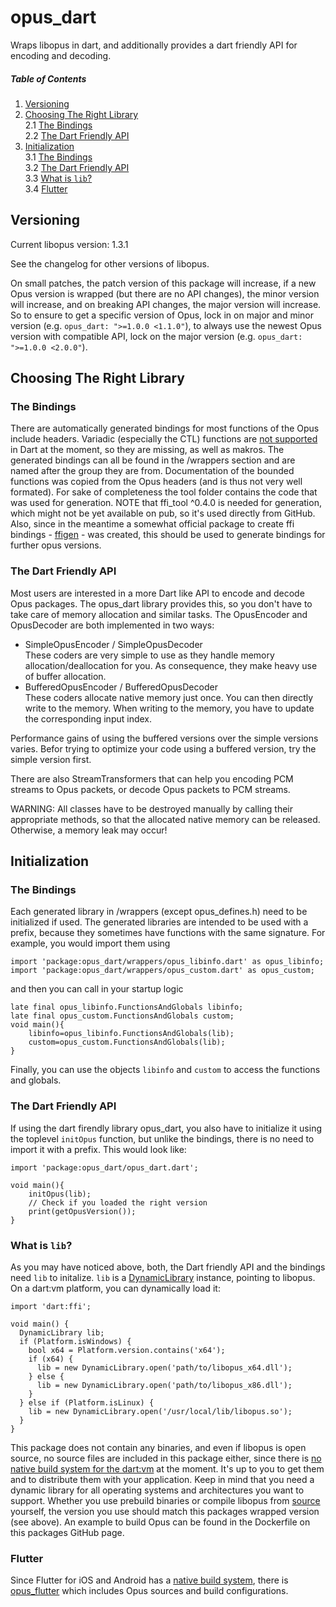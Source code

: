 
# opus_dart
Wraps libopus in dart, and additionally provides a dart friendly API for encoding and decoding.

<a name="toc"></a>
##### Table of Contents  
1. [Versioning](#versioning)  
2. [Choosing The Right Library](#choosing)<br>
    2.1 [The Bindings](#choosing_bindings)<br>
    2.2 [The Dart Friendly API](#choosing_firendly)<br>
3. [Initialization](#init)<br>
    3.1 [The Bindings](#init_bindings)<br>
    3.2 [The Dart Friendly API](#init_friendly)<br>
    3.3 [What is `lib`?](#init_lib)<br>
    3.4 [Flutter](#init_flutter)<br>

<a name="versioning"></a>
## Versioning
Current libopus version: 1.3.1

See the changelog for other versions of libopus.

On small patches, the patch version of this package will increase, if a new Opus version is wrapped (but there are no API changes), the minor version will increase, and on breaking API changes, the major version will increase. So to ensure to get a specific version of Opus, lock in on major and minor version (e.g. `opus_dart: ">=1.0.0 <1.1.0"`), to always use the newest Opus version with compatible API, lock on the major version (e.g. `opus_dart: ">=1.0.0 <2.0.0"`). 

<a name="choosing"></a>
## Choosing The Right Library
<a name="choosing_bindings"></a>
### The Bindings
There are automatically generated bindings for most functions of the Opus include headers.
Variadic (especially the CTL) functions are [not supported](https://github.com/dart-lang/sdk/issues/38578) in Dart at the moment,
so they are missing, as well as makros.
The generated bindings can all be found in the /wrappers section and are named after the group they are from.
Documentation of the bounded functions was copied from the Opus headers (and is thus not very well formated).
For sake of completeness the tool folder contains the code that was used for generation. NOTE that ffi_tool ^0.4.0 is needed for generation, which might not be yet available on pub, so it's used directly from GitHub. Also, since in the meantime a somewhat official package to create ffi bindings - [ffigen](https://pub.dev/packages/ffigen) - was created, this should be used to generate bindings for further opus versions.

<a name="choosing_firendly"></a>
### The Dart Friendly API
Most users are interested in a more Dart like API to encode and decode Opus packages.
The opus_dart library provides this, so you don't have to take care of memory allocation and
similar tasks. The OpusEncoder and OpusDecoder are both implemented in two ways:
* SimpleOpusEncoder / SimpleOpusDecoder <br>
  These coders are very simple to use as they handle memory allocation/deallocation for you.
  As consequence, they make heavy use of buffer allocation.
* BufferedOpusEncoder / BufferedOpusDecoder <br>
  These coders allocate native memory just once. You can then directly write to the memory.
  When writing to the memory, you have to update the corresponding input index.

Performance gains of using the buffered versions over the simple versions varies.
Befor trying to optimize your code using a buffered version, try the simple version first.

There are also StreamTransformers that can help you encoding PCM streams to Opus packets,
or decode Opus packets to PCM streams.

WARNING: All classes have to be destroyed manually by calling their appropriate methods,
so that the allocated native memory can be released. Otherwise, a memory leak may occur!


<a name="init"></a>
## Initialization
<a name="init_bindings"></a>
### The Bindings
Each generated library in /wrappers (except opus_defines.h) need to be initialized if used.
The generated libraries are intended to be used with a prefix, because they sometimes have
functions with the same signature. For example, you would import them using
```
import 'package:opus_dart/wrappers/opus_libinfo.dart' as opus_libinfo;
import 'package:opus_dart/wrappers/opus_custom.dart' as opus_custom;
```
and then you can call in your startup logic
```
late final opus_libinfo.FunctionsAndGlobals libinfo;
late final opus_custom.FunctionsAndGlobals custom;
void main(){
    libinfo=opus_libinfo.FunctionsAndGlobals(lib);
    custom=opus_custom.FunctionsAndGlobals(lib);
}
```
Finally, you can use the objects `libinfo` and `custom` to access the functions and globals.

<a name="init_friendly"></a>
### The Dart Friendly API
If using the dart firendly library opus_dart, you also have to initialize it using the toplevel `initOpus` function,
but unlike the bindings, there is no need to import it with a prefix. This would look like:
```
import 'package:opus_dart/opus_dart.dart';

void main(){
    initOpus(lib);
    // Check if you loaded the right version
    print(getOpusVersion());
}
```

<a name="init_lib"></a>
### What is `lib`?
As you may have noticed above, both, the Dart friendly API and the bindings need `lib` to initalize.
`lib` is a [DynamicLibrary](https://api.dart.dev/stable/2.7.0/dart-ffi/DynamicLibrary-class.html) instance, pointing to libopus.
On a dart:vm platform, you can dynamically load it:
```
import 'dart:ffi';

void main() {
  DynamicLibrary lib;
  if (Platform.isWindows) {
    bool x64 = Platform.version.contains('x64');
    if (x64) {
      lib = new DynamicLibrary.open('path/to/libopus_x64.dll');
    } else {
      lib = new DynamicLibrary.open('path/to/libopus_x86.dll');
    }
  } else if (Platform.isLinux) {
    lib = new DynamicLibrary.open('/usr/local/lib/libopus.so');
  }
}
```
This package does not contain any binaries, and even if libopus is open source, no source files are included in this package either,
since there is [no native build system for the dart:vm](https://github.com/dart-lang/sdk/issues/36712) at the moment.
It's up to you to get them and to distribute them with your application.
Keep in mind that you need a dynamic library for all operating systems and architectures you want to support.
Whether you use prebuild binaries or compile libopus from [source](https://github.com/xiph/opus/) yourself, the version you use should match this packages wrapped version (see above). An example to build Opus can be found in the Dockerfile on this packages GitHub page.

<a name="init_flutter"></a>
### Flutter
Since Flutter for iOS and Android has a [native build system](https://github.com/dart-lang/sdk/issues/36712), there is [opus_flutter](https://pub.dev/packages/opus_flutter) which includes Opus sources and build configurations.